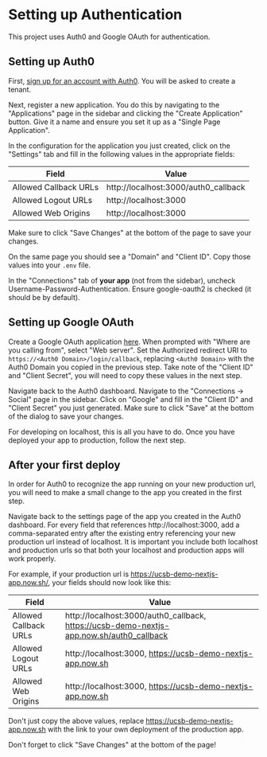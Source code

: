 # Setting up Authentication

This project uses Auth0 and Google OAuth for authentication.

## Setting up Auth0

First, [sign up for an account with Auth0](https://auth0.com/signup). You will be asked to create a tenant.

Next, register a new application. You do this by navigating to the "Applications" page in the sidebar and clicking the
"Create Application" button. Give it a name and ensure you set it up as a "Single Page Application".

In the configuration for the application you just created, click on the "Settings" tab and fill in the following values
 in the appropriate fields:

| Field | Value |
| --- | --- |
| Allowed Callback URLs | http://localhost:3000/auth0_callback |
| Allowed Logout URLs | http://localhost:3000 |
| Allowed Web Origins | http://localhost:3000 |

Make sure to click "Save Changes" at the bottom of the page to save your changes.

On the same page you should see a "Domain" and "Client ID". Copy those values into your `.env` file.

In the "Connections" tab of **your app** (not from the sidebar), uncheck Username-Password-Authentication.
Ensure google-oauth2 is checked (it should be by default).

## Setting up Google OAuth

Create a Google OAuth application [here](https://developers.google.com/identity/sign-in/web/sign-in).
When prompted with "Where are you calling from", select "Web server". Set the Authorized redirect URI to
`https://<Auth0 Domain>/login/callback`, replacing `<Auth0 Domain>` with the Auth0 Domain you copied in the previous
step. Take note of the "Client ID" and "Client Secret", you will need to copy these values in the next step.

Navigate back to the Auth0 dashboard. Navigate to the "Connections -> Social" page in the sidebar. Click on "Google"
and fill in the "Client ID" and "Client Secret" you just generated. Make sure to click "Save" at the bottom of the
dialog to save your changes.

For developing on localhost, this is all you have to do. Once you have deployed your app to production, follow the
next step.

## After your first deploy

In order for Auth0 to recognize the app running on your new production url, you will need to make a small change to the
app you created in the first step.

Navigate back to the settings page of the app you created in the Auth0 dashboard. For every field that references
http://localhost:3000, add a comma-separated entry after the existing entry referencing your new production url instead
of localhost. It is important you include both localhost and production urls so that both your localhost and production
apps will work properly.

For example, if your production url is https://ucsb-demo-nextjs-app.now.sh/, your fields should now look like this:

| Field | Value |
| --- | --- |
| Allowed Callback URLs | http://localhost:3000/auth0_callback, https://ucsb-demo-nextjs-app.now.sh/auth0_callback |
| Allowed Logout URLs | http://localhost:3000, https://ucsb-demo-nextjs-app.now.sh |
| Allowed Web Origins | http://localhost:3000, https://ucsb-demo-nextjs-app.now.sh |

Don't just copy the above values, replace https://ucsb-demo-nextjs-app.now.sh with the link to your own deployment of
the production app.

Don't forget to click "Save Changes" at the bottom of the page!
